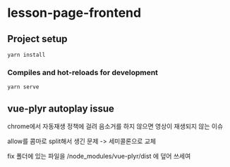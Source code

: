 # lesson-page-frontend

## Project setup
```
yarn install
```

### Compiles and hot-reloads for development
```
yarn serve
```

## vue-plyr autoplay issue

chrome에서 자동재생 정책에 걸려 음소거를 하지 않으면 영상이 재생되지 않는 이슈

allow를 콤마로 split해서 생긴 문제 -> 세미콜론으로 교체

fix 폴더에 있는 파일을 /node_modules/vue-plyr/dist 에 덮어 쓰세여